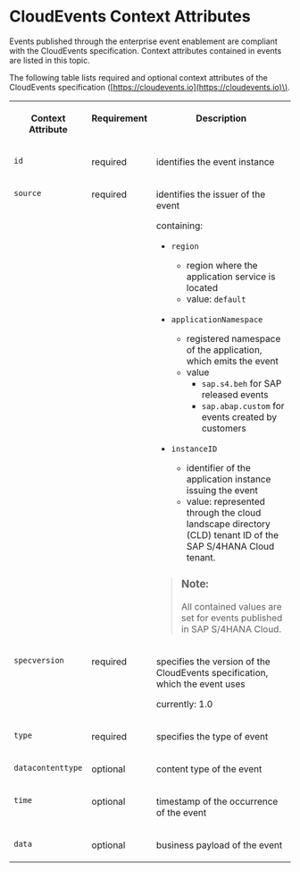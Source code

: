 <!-- loio823ed3ef605640d6a08192d1b5e7ae11 -->

# CloudEvents Context Attributes

Events published through the enterprise event enablement are compliant with the CloudEvents specification. Context attributes contained in events are listed in this topic.



The following table lists required and optional context attributes of the CloudEvents specification \([https://cloudevents.io](https://cloudevents.io)\).


<table>
<tr>
<th valign="top">

Context Attribute



</th>
<th valign="top">

Requirement



</th>
<th valign="top">

Description



</th>
</tr>
<tr>
<td valign="top">

`id`



</td>
<td valign="top">

required



</td>
<td valign="top">

identifies the event instance



</td>
</tr>
<tr>
<td valign="top">

`source`



</td>
<td valign="top">

required



</td>
<td valign="top">

identifies the issuer of the event

containing:

-   `region` 
    -   region where the application service is located
    -   value: `default`

-   `applicationNamespace` 
    -   registered namespace of the application, which emits the event
    -   value
        -   `sap.s4.beh` for SAP released events
        -   `sap.abap.custom` for events created by customers


-   `instanceID` 
    -   identifier of the application instance issuing the event
    -   value: represented through the cloud landscape directory \(CLD\) tenant ID of the SAP S/4HANA Cloud tenant.


> ### Note:  
> All contained values are set for events published in SAP S/4HANA Cloud.



</td>
</tr>
<tr>
<td valign="top">

`specversion`



</td>
<td valign="top">

required



</td>
<td valign="top">

specifies the version of the CloudEvents specification, which the event uses

currently: 1.0



</td>
</tr>
<tr>
<td valign="top">

`type`



</td>
<td valign="top">

required



</td>
<td valign="top">

specifies the type of event



</td>
</tr>
<tr>
<td valign="top">

`datacontenttype`



</td>
<td valign="top">

optional



</td>
<td valign="top">

content type of the event



</td>
</tr>
<tr>
<td valign="top">

`time`



</td>
<td valign="top">

optional



</td>
<td valign="top">

timestamp of the occurrence of the event



</td>
</tr>
<tr>
<td valign="top">

`data`



</td>
<td valign="top">

optional



</td>
<td valign="top">

business payload of the event



</td>
</tr>
</table>

